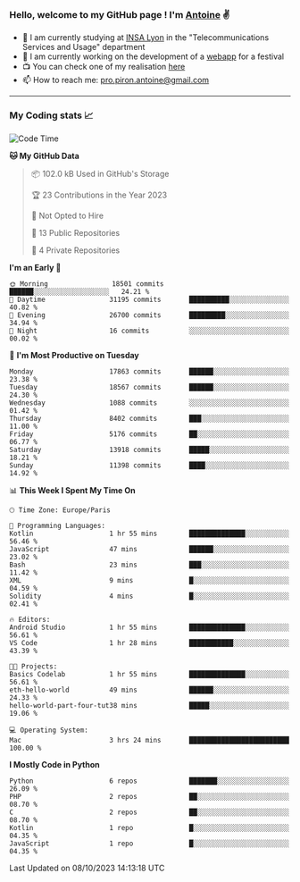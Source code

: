 ### Hello, welcome to my GitHub page ! I'm [Antoine](https://github.com/AntoinePiron) ✌️

- 🌱 I am currently studying at [INSA Lyon](https://www.insa-lyon.fr) in the "Telecommunications Services and Usage" department
- 🔭 I am currently working on the development of a [webapp](https://github.com/24HeuresINSA/Overbookd) for a festival
- 📺 You can check one of my realisation [here](https://astustc.fr)
- 📫 How to reach me: [pro.piron.antoine@gmail.com](mailto:pro.piron.antoine@gmail.com)

---

### My Coding stats 📈
<!--START_SECTION:waka-->
![Code Time](http://img.shields.io/badge/Code%20Time-190%20hrs%2032%20mins-blue)

**🐱 My GitHub Data** 

> 📦 102.0 kB Used in GitHub's Storage 
 > 
> 🏆 23 Contributions in the Year 2023
 > 
> 🚫 Not Opted to Hire
 > 
> 📜 13 Public Repositories 
 > 
> 🔑 4 Private Repositories 
 > 
**I'm an Early 🐤** 

```text
🌞 Morning                18501 commits       ██████░░░░░░░░░░░░░░░░░░░   24.21 % 
🌆 Daytime                31195 commits       ██████████░░░░░░░░░░░░░░░   40.82 % 
🌃 Evening                26700 commits       █████████░░░░░░░░░░░░░░░░   34.94 % 
🌙 Night                  16 commits          ░░░░░░░░░░░░░░░░░░░░░░░░░   00.02 % 
```
📅 **I'm Most Productive on Tuesday** 

```text
Monday                   17863 commits       ██████░░░░░░░░░░░░░░░░░░░   23.38 % 
Tuesday                  18567 commits       ██████░░░░░░░░░░░░░░░░░░░   24.30 % 
Wednesday                1088 commits        ░░░░░░░░░░░░░░░░░░░░░░░░░   01.42 % 
Thursday                 8402 commits        ███░░░░░░░░░░░░░░░░░░░░░░   11.00 % 
Friday                   5176 commits        ██░░░░░░░░░░░░░░░░░░░░░░░   06.77 % 
Saturday                 13918 commits       █████░░░░░░░░░░░░░░░░░░░░   18.21 % 
Sunday                   11398 commits       ████░░░░░░░░░░░░░░░░░░░░░   14.92 % 
```


📊 **This Week I Spent My Time On** 

```text
🕑︎ Time Zone: Europe/Paris

💬 Programming Languages: 
Kotlin                   1 hr 55 mins        ██████████████░░░░░░░░░░░   56.46 % 
JavaScript               47 mins             ██████░░░░░░░░░░░░░░░░░░░   23.02 % 
Bash                     23 mins             ███░░░░░░░░░░░░░░░░░░░░░░   11.42 % 
XML                      9 mins              █░░░░░░░░░░░░░░░░░░░░░░░░   04.59 % 
Solidity                 4 mins              █░░░░░░░░░░░░░░░░░░░░░░░░   02.41 % 

🔥 Editors: 
Android Studio           1 hr 55 mins        ██████████████░░░░░░░░░░░   56.61 % 
VS Code                  1 hr 28 mins        ███████████░░░░░░░░░░░░░░   43.39 % 

🐱‍💻 Projects: 
Basics Codelab           1 hr 55 mins        ██████████████░░░░░░░░░░░   56.61 % 
eth-hello-world          49 mins             ██████░░░░░░░░░░░░░░░░░░░   24.33 % 
hello-world-part-four-tut38 mins             █████░░░░░░░░░░░░░░░░░░░░   19.06 % 

💻 Operating System: 
Mac                      3 hrs 24 mins       █████████████████████████   100.00 % 
```

**I Mostly Code in Python** 

```text
Python                   6 repos             ███████░░░░░░░░░░░░░░░░░░   26.09 % 
PHP                      2 repos             ██░░░░░░░░░░░░░░░░░░░░░░░   08.70 % 
C                        2 repos             ██░░░░░░░░░░░░░░░░░░░░░░░   08.70 % 
Kotlin                   1 repo              █░░░░░░░░░░░░░░░░░░░░░░░░   04.35 % 
JavaScript               1 repo              █░░░░░░░░░░░░░░░░░░░░░░░░   04.35 % 
```




 Last Updated on 08/10/2023 14:13:18 UTC
<!--END_SECTION:waka-->
